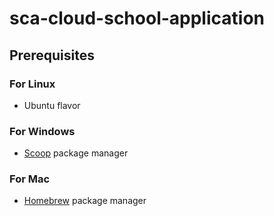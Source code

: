 # sca-cloud-school-application
## Prerequisites
### For Linux
- Ubuntu flavor
### For Windows
- [Scoop](https://scoop.sh/) package manager
### For Mac
- [Homebrew](https://brew.sh/) package manager
